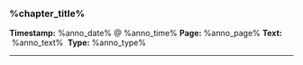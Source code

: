 ### %chapter_title%
**Timestamp:** %anno_date% @ %anno_time%
**Page:** %anno_page%
**Text:** <span style="background-color: %highlight_background%; color: %highlight_foreground%; padding: 2px 4px; border-radius: 3px;">%anno_text%</span>
**Type:** %anno_type%
* * *
